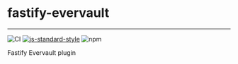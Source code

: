 # fastify-evervault
___

![CI](https://github.com/fastify/fastify-mongodb/workflows/CI/badge.svg)
[![js-standard-style](https://img.shields.io/badge/code%20style-standard-brightgreen.svg?style=flat)](https://standardjs.com/)
![npm](https://img.shields.io/npm/v/fastify-evervault)

Fastify Evervault plugin